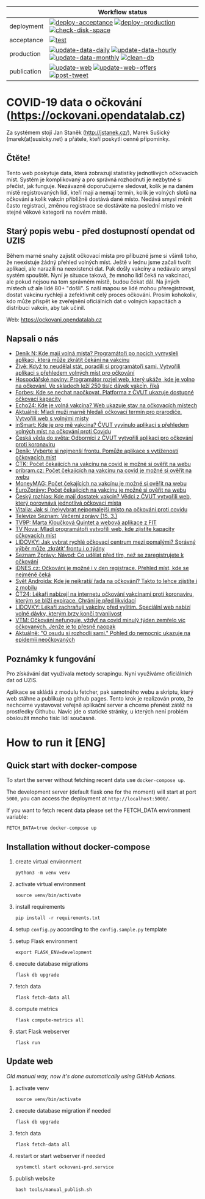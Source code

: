 |             | Workflow status                                                                                                                                                                                                                                                                                                                                                                                                                                                                                                                                                                                                                                                                                                                                                                                                   |
|-------------|-------------------------------------------------------------------------------------------------------------------------------------------------------------------------------------------------------------------------------------------------------------------------------------------------------------------------------------------------------------------------------------------------------------------------------------------------------------------------------------------------------------------------------------------------------------------------------------------------------------------------------------------------------------------------------------------------------------------------------------------------------------------------------------------------------------------|
| deployment  | [![deploy-acceptance](https://github.com/msusicky/ockovani-covid/actions/workflows/deploy-acceptance.yml/badge.svg)](https://github.com/msusicky/ockovani-covid/actions/workflows/deploy-acceptance.yml) [![deploy-production](https://github.com/msusicky/ockovani-covid/actions/workflows/deploy-production.yml/badge.svg)](https://github.com/msusicky/ockovani-covid/actions/workflows/deploy-production.yml) [![check-disk-space](https://github.com/msusicky/ockovani-covid/actions/workflows/check-disk-space.yml/badge.svg)](https://github.com/msusicky/ockovani-covid/actions/workflows/check-disk-space.yml)                                                                                                                                                                                           |
| acceptance  | [![test](https://github.com/msusicky/ockovani-covid/actions/workflows/test.yml/badge.svg)](https://github.com/msusicky/ockovani-covid/actions/workflows/test.yml)                                                                                                                                                                                                                                                                                                                                                                                                                                                                                                                                                                                                                                                 |
| production  | [![update-data-daily](https://github.com/msusicky/ockovani-covid/actions/workflows/update-data-daily.yml/badge.svg)](https://github.com/msusicky/ockovani-covid/actions/workflows/update-data-daily.yml) [![update-data-hourly](https://github.com/msusicky/ockovani-covid/actions/workflows/update-data-hourly.yml/badge.svg)](https://github.com/msusicky/ockovani-covid/actions/workflows/update-data-hourly.yml) [![update-data-monthly](https://github.com/msusicky/ockovani-covid/actions/workflows/update-data-monthly.yml/badge.svg)](https://github.com/msusicky/ockovani-covid/actions/workflows/update-data-monthly.yml) [![clean-db](https://github.com/msusicky/ockovani-covid/actions/workflows/clean-db.yml/badge.svg)](https://github.com/msusicky/ockovani-covid/actions/workflows/clean-db.yml) |
| publication | [![update-web](https://github.com/msusicky/ockovani-covid/actions/workflows/update-web.yml/badge.svg)](https://github.com/msusicky/ockovani-covid/actions/workflows/update-web.yml) [![update-web-offers](https://github.com/msusicky/ockovani-covid/actions/workflows/update-web-offers.yml/badge.svg)](https://github.com/msusicky/ockovani-covid/actions/workflows/update-web-offers.yml) [![post-tweet](https://github.com/msusicky/ockovani-covid/actions/workflows/post-tweet.yml/badge.svg)](https://github.com/msusicky/ockovani-covid/actions/workflows/post-tweet.yml)                                                                                                                                                                                                                                  |


# COVID-19 data o očkování (https://ockovani.opendatalab.cz)
Za systémem stojí Jan Staněk (http://jstanek.cz/), Marek Sušický (marek(at)susicky.net) a přátele, kteří poskytli cenné připomínky.

## Čtěte!
Tento web poskytuje data, která zobrazují statistiky jednotlivých očkovacích míst. Systém je komplikovaný a pro správná rozhodnutí je nezbytné si přečíst, jak funguje. Nezávazně doporučujeme sledovat, kolik je na daném místě registrovaných lidí, kteří mají a nemají termín, kolik je volných slotů na očkování a kolik  vakcín přibližně dostává dané místo. Nedává smysl měnit často registraci, změnou registrace se dostáváte na poslední místo ve stejné věkové kategorii na novém místě.

## Starý popis webu - před dostupností opendat od UZIS
Během marné snahy zajistit očkovací místa pro příbuzné jsme si všimli toho, že neexistuje žádný přehled volných míst. Ještě v lednu jsme začali tvořit aplikaci, ale narazili na neexistenci dat. Pak došly vakcíny a nedávalo smysl systém spouštět. Nyní je situace taková, že mnoho lidí čeká na vakcinaci, ale pokud nejsou na tom správném místě, budou čekat dál. Na jiných místech už ale lidé 80+ "došli". S naší mapou se lidé mohou přeregistrovat, dostat vakcinu rychleji a zefektivnit celý proces očkování. Prosím kohokoliv, kdo může přispět ke zveřejnění oficiálních dat o volných kapacitách a distribuci vakcín, aby tak učinil.

Web: https://ockovani.opendatalab.cz

## Napsali o nás
* [Deník N: Kde mají volná místa? Programátoři po nocích vymysleli aplikaci, která může zkrátit čekání na vakcínu](https://denikn.cz/569269/kde-maji-volna-mista-programatori-po-nocich-vymysleli-aplikaci-ktera-muze-zkratit-cekani-na-vakcinu)
* [Živě: Když to neudělal stát, poradili si programátoři sami. Vytvořili aplikaci s přehledem volných míst pro očkování](https://www.zive.cz/clanky/kdyz-to-neudelal-stat-poradili-si-programatori-sami-vytvorili-aplikaci-s-prehledem-volnych-mist-pro-ockovani/sc-3-a-208719/default.aspx)
* [Hospodářské noviny: Programátor rozjel web, který ukáže, kde je volno na očkování. Ve skladech leží 250 tisíc dávek vakcín, říká](https://domaci.ihned.cz/c1-66889710-programator-rozjel-web-ktery-ukaze-kde-je-volno-na-ockovani-ve-skladech-lezi-250-tisic-davek-vakcin-rika)
* [Forbes: Kde se nechat naočkovat. Platforma z ČVUT ukazuje dostupné očkovací kapacity](https://forbes.cz/kde-se-nechat-naockovat-platforma-z-cvut-ukazuje-dostupne-ockovaci-kapacity/)
* [Echo24: Kde je volná vakcína? Web ukazuje stav na očkovacích místech](https://www.echo24.cz/a/Sqbj5/kde-je-volna-vakcina-web-ukazuje-stav-na-ockovacich-mistech)
* [Aktuálně: Mladí muži marně hledali očkovací termín pro prarodiče. Vytvořili web s volnými místy](https://zpravy.aktualne.cz/domaci/mladici-marne-hledali-ockovaci-termin-pro-prarodice-vytvoril/r~c7975d9c802511eb9cafac1f6b220ee8/)
* [inSmart: Kde je pro mě vakcína? ČVUT vyvinulo aplikaci s přehledem volných míst na očkování proti Covidu](https://insmart.cz/volna-mista-vakciny-covid/)
* [Česká věda do světa: Odborníci z ČVUT vytvořili aplikaci pro očkování proti koronaviru](http://ceskavedadosveta.cz/odbornici-z-cvut-vytvorili-aplikaci-pro-ockovani-proti-koronaviru/)
* [Deník: Vyberte si nejmenší frontu. Pomůže aplikace s vytížeností očkovacích míst](https://www.denik.cz/z_domova/ockovani-termin-vakcina-senior-covid-nemocnice-poradi.html)
* [ČTK: Počet čekajících na vakcínu na covid je možné si ověřit na webu](https://www.ceskenoviny.cz/zpravy/2007015)
* [pribram.cz: Počet čekajících na vakcínu na covid je možné si ověřit na webu](https://www.pribram.cz/clanek/pocet-cekajicich-na-vakcinu-na-covid-je-mozne-si-overit-na-webu/18978/)
* [MoneyMAG: Počet čekajících na vakcínu je možné si ověřit na webu](https://moneymag.cz/aktuality/pocet-cekajicich-na-vakcinu-je-mozne-si-overit-na-webu.f69bad14)
* [EuroZprávy: Počet čekajících na vakcínu je možné si ověřit na webu](https://eurozpravy.cz/domaci/zdravotnictvi/pocet-cekajicich-na-vakcinu-je-mozne-si-overit-na-webu.a09f5308/)  
* [Český rozhlas: Kde mají dostatek vakcín? Vědci z ČVUT vytvořili web, který porovnává jednotlivá očkovací místa](https://radiozurnal.rozhlas.cz/kde-maji-dostatek-vakcin-vedci-z-cvut-vytvorili-web-ktery-porovnava-jednotliva-8446956)
* [Vitalia: Jak si (ne)vybrat nejpomalejší místo na očkování proti covidu](https://www.vitalia.cz/clanky/jak-si-ne-vybrat-nejpomalejsi-misto-na-ockovani-proti-covidu/)
* [Televize Seznam: Večerní zprávy (15. 3.)](https://www.televizeseznam.cz/video/vecerni-zpravy-porad/kteri-ministri-uz-jsou-naockovani-opatreni-do-velikonoc-a-opakovani-rocniku-64143662)
* [TV9P: Marta Kloučková Quintet a webová aplikace z FIT](https://www.youtube.com/watch?v=_DcoB_fXfe4)
* [TV Nova: Mladí programátoři vytvořili web, kde zjistíte kapacity očkovacích míst](https://tn.nova.cz/clanek/mladi-programatori-vytvorili-web-kde-se-daji-zjistit-kapacity-ockovacich-mist.html)
* [LIDOVKY: Jak vybrat rychlé očkovací centrum mezi pomalými? Správný výběr může ‚zkrátit‘ frontu i o týdny](https://www.lidovky.cz/domov/aplikace-pomaha-vybrat-rychla-ockovaci-centra-ktere-zvolit-terminy-se-lisi-v-radech-tydnu.A210523_214914_ln_domov_lros)
* [Seznam Zprávy: Návod: Co udělat před tím, než se zaregistrujete k očkování](https://www.seznamzpravy.cz/clanek/ockovani-covid-jak-vybrat-misto-bez-front-156088)
* [iDNES.cz: Očkování je možné i v den registrace. Přehled míst, kde se nejméně čeká](https://www.idnes.cz/zpravy/domaci/ockovaci-mista-skupina-od-16-do-29-praha-cekani-koronavirus.A210603_151750_domaci_lre)
* [Svět Androida: Kde je nejkratší řada na očkování? Takto to lehce zjistíte i z mobilu](https://www.svetandroida.cz/kapacita-ockovacich-center-z-mobilu/)
* [ČT24: Lékaři nabízejí na internetu očkování vakcínami proti koronaviru, kterým se blíží expirace. Chrání je před likvidací](https://ct24.ceskatelevize.cz/domaci/3360582-lekari-nabizeji-na-internetu-ockovani-vakcinami-proti-koronaviru-kterym-se-blizi)
* [LIDOVKY: Lékaři zachraňují vakcíny před vylitím. Speciální web nabízí volné dávky, kterým brzy končí trvanlivost](https://www.lidovky.cz/domov/lekari-zachranuji-vakciny-pred-vylitim-specialni-web-nabizi-volne-davky-kterym-brzy-konci-trvanlivos.A210901_114738_ln_domov_lros)
* [VTM: Očkování nefunguje, vždyť na covid minulý týden zemřelo víc očkovaných. Jenže je to přesně naopak](https://vtm.zive.cz/clanky/ockovani-nefunguje-vzdyt-na-covid-minuly-tyden-zemrelo-vic-ockovanych-jenze-je-to-presne-naopak/sc-870-a-213083/default.aspx)
* [Aktuálně: "O osudu si rozhodli sami." Pohled do nemocnic ukazuje na epidemii neočkovaných](https://zpravy.aktualne.cz/domaci/o-osudu-si-rozhodli-sami-pohled-do-nemocnic-ukazuje-na-epide)

## Poznámky k fungování
Pro získávání dat využívala metody scrapingu. Nyní využíváme oficiálních dat od UZIS.

Aplikace se skládá z modulu fetcher, pak samotného webu a skriptu, který web stáhne a publikuje na github pages. Tento krok je realizován proto, že nechceme vystavovat veřejně aplikační server a chceme přenést zátěž na prostředky Githubu. Navíc jde o statické stránky, u kterých není problém obsloužit mnoho tisíc lidí současně.


# How to run it [ENG]

## Quick start with docker-compose
To start the server without fetching recent data use `docker-compose up`.

The development server (default flask one for the moment) will start at port `5000`,
you can access the deployment at `http://localhost:5000/`.

If you want to fetch recent data please set the FETCH_DATA environment variable: 

`FETCH_DATA=true docker-compose up`

## Installation without docker-compose
1. create virtual environment
    
    `python3 -m venv venv`

1. activate virtual environment 
    
    `source venv/bin/activate`

1. install requirements

    `pip install -r requirements.txt`

1. setup `config.py` according to the `config.sample.py` template

1. setup Flask environment
    
    `export FLASK_ENV=development`

1. execute database migrations
    
    `flask db upgrade`

1. fetch data
    
    `flask fetch-data all`

1. compute metrics
    
    `flask compute-metrics all`

1. start Flask webserver
    
    `flask run`

## Update web
_Old manual way, now it's done automatically using GitHub Actions._

1. activate venv
 
    `source venv/bin/activate`

1. execute database migration if needed

    `flask db upgrade`

1. fetch data
    
    `flask fetch-data all`

1. restart or start webserver if needed

    `systemctl start ockovani-prd.service`

1. publish website

    `bash tools/manual_publish.sh`
